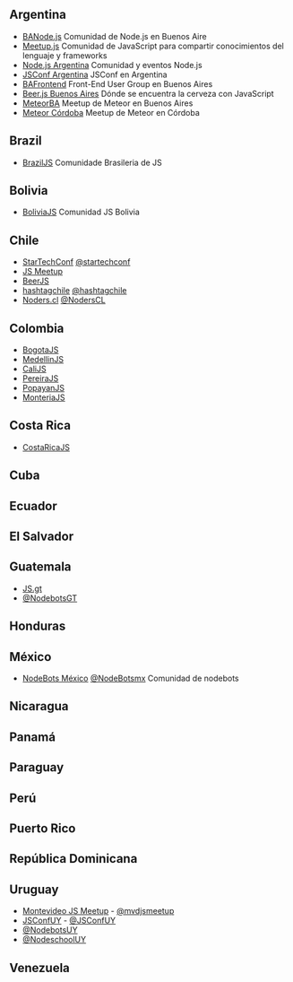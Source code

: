 ## Argentina
* [BANode.js](https://www.meetup.com/BANode-Meetup/) Comunidad de Node.js en Buenos Aire
* [Meetup.js](https://www.meetup.com/Meetup-js/) Comunidad de JavaScript para compartir conocimientos del lenguaje y frameworks
* [Node.js Argentina](https://www.meetup.com/NodeJS-Argentina/) Comunidad y eventos Node.js
* [JSConf Argentina](https://www.jsconfar.com/) JSConf en Argentina
* [BAFrontend](https://www.meetup.com/BAFrontend/) Front-End User Group en Buenos Aires
* [Beer.js Buenos Aires](https://www.meetup.com/Beer-js-Buenos-Aires/) Dónde se encuentra la cerveza con JavaScript
* [MeteorBA](https://www.meetup.com/Meteor-Buenos-Aires/) Meetup de Meteor en Buenos Aires
* [Meteor Córdoba](http://www.meetup.com/Meteor-Cordoba/) Meetup de Meteor en Córdoba

## Brazil
* [BrazilJS](http://braziljs.org/) Comunidade Brasileria de JS

## Bolivia
* [BoliviaJS](http://boliviajs.github.io) Comunidad JS Bolivia

## Chile
* [StarTechConf](http://www.startechconf.com/)  [@startechconf](https://twitter.com/startechconf)
* [JS Meetup](http://www.meetup.com/dynlangchile/events/221341220/)
* [BeerJS](http://www.beerjs.cl/)
* [hashtagchile](http://www.hashtagchile.com/) [@hashtagchile](https://twitter.com/hashtagchile)
* [Noders.cl](http://noders.cl/) [@NodersCL](https://twitter.com/NodersCL)

## Colombia

* [BogotaJS](http://bogotajs.com)
* [MedellinJS](http://medellinjs.org)
* [CaliJS](http://www.meetup.com/calijs/)
* [PereiraJS](http://pereirajs.org/)
* [PopayanJS](http://www.meetup.com/PopayanJS/)
* [MonteriaJS](http://www.meetup.com/monteriajs/)

## Costa Rica
* [CostaRicaJS](http://www.meetup.com/costaricajs/)

## Cuba

## Ecuador

## El Salvador

## Guatemala

* [JS.gt](https://www.facebook.com/jspuntogt)
* [@NodebotsGT](https://twitter.com/NodebotsGT)

## Honduras

## México

* [NodeBots México](http://www.meetup.com/NodeBotsMX/) [@NodeBotsmx](https://twitter.com/nodebotsmx) Comunidad de nodebots

## Nicaragua

## Panamá

## Paraguay

## Perú

## Puerto Rico

## República Dominicana

## Uruguay
* [Montevideo JS Meetup](http://www.meetup.com/mvd-js/) - [@mvdjsmeetup](https://twitter.com/mvdjsmeetup)
* [JSConfUY](https://jsconf.uy) - [@JSConfUY](https://twitter.com/JSConfUY)
* [@NodebotsUY](https://twitter.com/NodebotsUY)
* [@NodeschoolUY](https://twitter.com/NodeschoolUY)

## Venezuela
